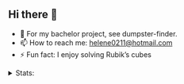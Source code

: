 ## Hi there 👋

- 🔭 For my bachelor project, see dumpster-finder.
- 📫 How to reach me: helene0211@hotmail.com
- ⚡ Fun fact: I enjoy solving Rubik’s cubes

<details>
<summary>Stats:</summary>
  
![GitHub stats](https://github-readme-stats.vercel.app/api?username=helenejonson&show_icons=true&theme=tokyonight)

![Top Langs](https://github-readme-stats.vercel.app/api/top-langs/?username=helenejonson&theme=tokyonight)
</details>


<!--
**helenejonson/helenejonson** is a ✨ _special_ ✨ repository because its `README.md` (this file) appears on your GitHub profile.

Here are some ideas to get you started:

- 🔭 I’m currently working on ...
- 🌱 I’m currently learning ...
- 👯 I’m looking to collaborate on ...
- 🤔 I’m looking for help with ...
- 💬 Ask me about ...
- 📫 How to reach me: ...
- 😄 Pronouns: ...
- ⚡ Fun fact: ...
-->

